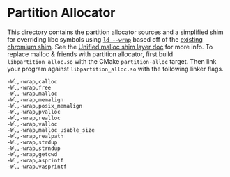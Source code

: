 # Partition Allocator

This directory contains the partition allocator sources and a simplified shim for overriding libc
symbols using [`ld --wrap`][wrap] based off of the [existing chromium shim][shim]. See the
[Unified malloc shim layer doc][design-doc] for more info. To replace malloc & friends with partition
allocator, first build `libpartition_alloc.so` with the CMake `partition-alloc` target. Then link
your program against `libpartition_alloc.so` with the following linker flags.

```
-Wl,-wrap,calloc
-Wl,-wrap,free
-Wl,-wrap,malloc
-Wl,-wrap,memalign
-Wl,-wrap,posix_memalign
-Wl,-wrap,pvalloc
-Wl,-wrap,realloc
-Wl,-wrap,valloc
-Wl,-wrap,malloc_usable_size
-Wl,-wrap,realpath
-Wl,-wrap,strdup
-Wl,-wrap,strndup
-Wl,-wrap,getcwd
-Wl,-wrap,asprintf
-Wl,-wrap,vasprintf
```

[wrap]: https://chromium.googlesource.com/chromium/src/base/+/refs/heads/main/allocator/allocator_shim_override_libc_symbols.h
[shim]: https://chromium.googlesource.com/chromium/src/base/+/refs/heads/main/allocator/allocator_shim_default_dispatch_to_partition_alloc.cc
[design-doc]: https://docs.google.com/document/d/1yKlO1AO4XjpDad9rjcBOI15EKdAGsuGO_IeZy0g0kxo/edit
